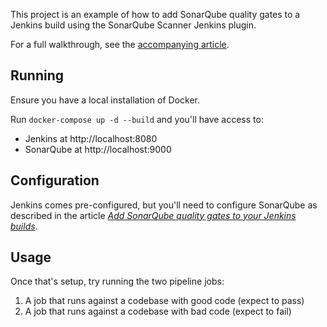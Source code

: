 This project is an example of how to add SonarQube quality gates to
a Jenkins build using the SonarQube Scanner Jenkins plugin.

For a full walkthrough, see the [accompanying article](https://tomgregory.com/sonarqube-quality-gates-in-jenkins-build-pipeline).

## Running

Ensure you have a local installation of Docker.

Run `docker-compose up -d --build` and you'll have access to:

* Jenkins at http://localhost:8080
* SonarQube at http://localhost:9000

## Configuration

Jenkins comes pre-configured, but you'll need to configure SonarQube
as described in the article *[Add SonarQube quality gates to your Jenkins builds](https://tomgregory.com/sonarqube-quality-gates-in-jenkins-build-pipeline#configure-sonarqube)*.

## Usage

Once that's setup, try running the two pipeline jobs:

1. A job that runs against a codebase with good code (expect to pass)
1. A job that runs against a codebase with bad code (expect to fail)